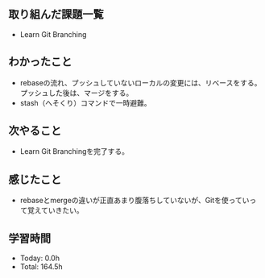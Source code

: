 ## 取り組んだ課題一覧
- Learn Git Branching
## わかったこと
- rebaseの流れ、プッシュしていないローカルの変更には、リベースをする。プッシュした後は、マージをする。
- stash（へそくり）コマンドで一時避難。
## 次やること
- Learn Git Branchingを完了する。
## 感じたこと
- rebaseとmergeの違いが正直あまり腹落ちしていないが、Gitを使っていって覚えていきたい。
## 学習時間
- Today: 0.0h
- Total: 164.5h
